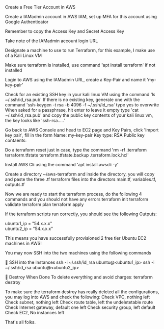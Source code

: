 Create a Free Tier Account in AWS

Create a IAMadmin account in AWS IAM, set up MFA for this account using Google Authenticator

Remember to copy the Access Key and Secret Access Key

Take note of the IAMadmin account login URL

Designate a machine to use to run Terraform, for this example, I make use of a Kali Linux VM

Make sure terraform is installed, use command 'apt install terraform' if not installed

Login to AWS using the IAMadmin URL, create a Key-Pair and name it 'my-key-pair'

Check for an existing SSH key in your kali linux VM using the command 'ls ~/.ssh/id_rsa.pub'
  If there is no existing key, generate one with the command 'ssh-keygen -t rsa -b 4096 -f ~/.ssh/id_rsa' type yes to overwrite
  When asked for a passphrase, hit enter  to leave it empty
  type 'cat ~/.ssh/id_rsa.pub' and copy the public key contents of your kali linux vm, the key looks like 'ssh-rsa.....'

Go back to AWS Console and head to EC2 page and Key Pairs, click 'Import key pair', fill in the form
  Name: my-key-pair
  Key type: RSA
  Public key contaents: <paste in your public key here>

Do a terraform reset just in case, type the command 'rm -rf .terraform terraform.tfstate terraform.tfstate.backup .terraform.lock.hcl'

Install AWS Cli using the command 'apt install awscli -y'

Create a directory ~/aws-terraform and inside the directory, you will copy and paste the three .tf terraform files into the directors
  main.tf, variables.tf, outputs.tf

Now we are ready to start the terraform process, do the following 4 commands and you should not have any errors
  terraform init
  terraform validate
  terraform plan
  terraform apply

If the terraform scripts run correctly, you should see the following
Outputs:                                                                                                                                                                                                                                                               
                                                                                                                                                                                                                                                                       
ubuntu1_ip = "54.x.x.x"                                                                                                                                                                                                                                           
ubuntu2_ip = "54.x.x.x" 

This means you have successfully provisioned 2 free tier Ubuntu EC2 machines in AWS!

You may now SSH into the two machines using the following commands

🔐 SSH into the Instances
ssh -i ~/.ssh/id_rsa ubuntu@<ubuntu1_ip>
ssh -i ~/.ssh/id_rsa ubuntu@<ubuntu2_ip>

🧹 Destroy When Done
To delete everything and avoid charges:
terraform destroy

To make sure the terraform destroy has really deleted all the configurations, you may log into AWS and check the following:
  Check VPC, nothing left
  Check subnet, nothing left
  Check route table, left the undeletetable route
  Check Internet gateway, default one left
  Check security group, left default
  Check EC2, No instances left

That's all folks.




